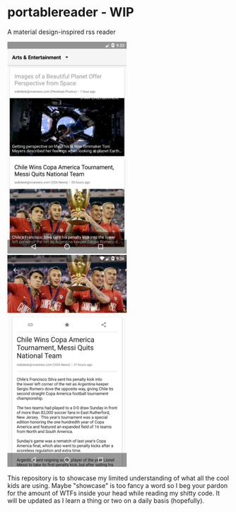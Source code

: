 # portablereader - WIP

A material design-inspired rss reader

<img src="https://raw.githubusercontent.com/b1acKr0se/portablereader/master/screenshots/ui_overhaul_1.png" alt="screenshot" title="screenshot" width="270" height="480"/> 
<img src="https://raw.githubusercontent.com/b1acKr0se/portablereader/master/screenshots/ui_overhaul_2.png" alt="screenshot" title="screenshot" width="270" height="480"/> 

This repository is to showcase my limited understanding of what all the cool kids are using. Maybe "showcase" is too fancy a word so I beg your pardon for the amount of WTFs inside your head while reading my shitty code. It will be updated as I learn a thing or two on a daily basis (hopefully).
